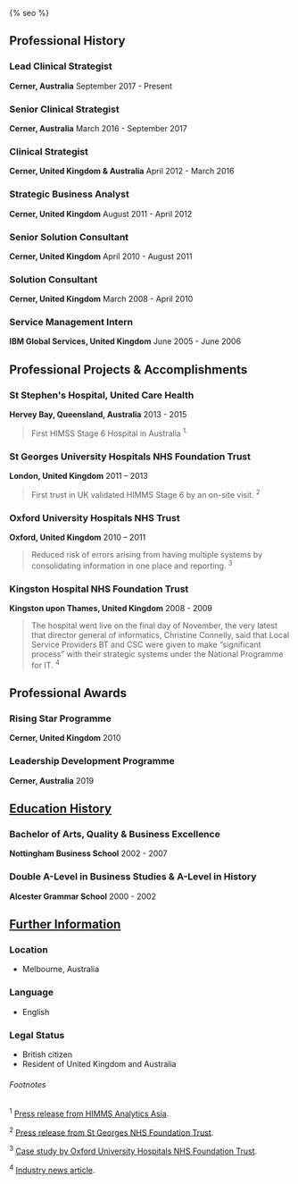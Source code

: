 {% seo %}
## Professional History

### Lead Clinical Strategist
**Cerner, Australia**
September 2017 - Present

### Senior Clinical Strategist
**Cerner, Australia**
March 2016 - September 2017

### Clinical Strategist
**Cerner, United Kingdom & Australia**
April 2012 - March 2016

### Strategic Business Analyst
**Cerner, United Kingdom**
August 2011 - April 2012

### Senior Solution Consultant
**Cerner, United Kingdom**
April 2010 - August 2011

###  Solution Consultant
**Cerner, United Kingdom**
March 2008 - April 2010

### Service Management Intern
**IBM Global Services, United Kingdom**
June 2005 - June 2006

## Professional Projects & Accomplishments

### St Stephen's Hospital, United Care Health
**Hervey Bay, Queensland, Australia**
2013 - 2015

>  First HIMSS Stage 6 Hospital in Australia <sup>1.

### St Georges University Hospitals NHS Foundation Trust
**London, United Kingdom**
2011 – 2013

> First trust in UK validated HIMMS Stage 6 by an on-site visit. <sup>2

### Oxford University Hospitals NHS Trust
**Oxford, United Kingdom**
2010 – 2011

> Reduced risk of errors arising from having multiple systems by consolidating information in one place and reporting. <sup>3

### Kingston Hospital NHS Foundation Trust
**Kingston upon Thames, United Kingdom**
2008 - 2009

> The hospital went live on the final day of November, the very latest that director general of informatics, Christine Connelly, said that Local Service Providers BT and CSC were given to make “significant process” with their strategic systems under the National Programme for IT. <sup>4

## Professional Awards

### Rising Star Programme
**Cerner, United Kingdom**
2010

### Leadership Development Programme
**Cerner, Australia**
2019

## [Education History](#educationalhistory)

### Bachelor of Arts, Quality & Business Excellence
**Nottingham Business School**
2002 - 2007

### Double A-Level in Business Studies &  A-Level in History
**Alcester Grammar School**
2000 - 2002

## [Further Information](#furtherinformation)

### Location

- Melbourne, Australia

### Language

- English

### Legal Status

- British citizen
- Resident of United Kingdom and Australia

###### Footnotes

<sup>1</sup> [Press release from HIMMS Analytics Asia](http://www.himssanalyticsasia.org/about/pressRoom-pressrelease19.asp).

<sup>2</sup> [Press release from St Georges NHS Foundation Trust](https://www.stgeorges.nhs.uk/newsitem/st-georges-receives-national-accreditation-himss-stage-6/).

<sup>3</sup> [Case study by Oxford University Hospitals NHS Foundation Trust](http://www.ouh.nhs.uk/patient-guide/documents/epr-case-study.pdf).

<sup>4</sup> [Industry news article](https://www.digitalhealth.net/2009/12/kingston-hits-go-live-date-with-cerner/).
